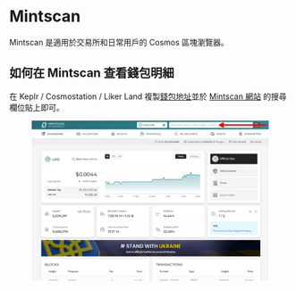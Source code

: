 # Mintscan

Mintscan 是適用於交易所和日常用戶的 Cosmos 區塊瀏覽器。

## 如何在 Mintscan 查看錢包明細

在 Keplr / Cosmostation / Liker Land 複製[錢包地址](../wallet-address.md)並於 [Mintscan 網站](https://www.mintscan.io/likecoin) 的搜尋欄位貼上即可。

<figure><img src="../../../.gitbook/assets/Mintscan.png" alt=""><figcaption></figcaption></figure>
